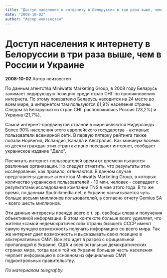```yaml
---
title: "Доступ населения к интернету в Белоруссии в три раза выше, чем в России и Украине"
date: "2008-10-02"
author: "Автор неизвестен"
---
```


# Доступ населения к интернету в Белоруссии в три раза выше, чем в России и Украине

**2008-10-02** Автор неизвестен

По данным агентства Miniwatts Marketing Group, в 2008 году Беларусь занимает лидирующую позицию среди стран СНГ по проникновению интернета. По этому показателю Беларусь находится на 24 месте во всем мире, а интернетом там пользуются 61,9% населения страны. Следом за Беларусью из стран СНГ расположились Россия (23,2%) и Украина (21,7%).

Самой интернет-продвинутой страной в мире являются Нидерланды. Более 90% населения этого европейского государства - активные пользователи всемирной сети. В первую пятерку рейтинга также попали Норвегия, Исландия, Канада и Австралия. Как мининум восемь из десяти граждан этих стран активно посещают интернет, сообщает украинское издание "Дело".

Посчитать интернет-пользователей время от времени пытаются различные организации. Но следует отметить, что результаты этих исследований, как правило, отличаются. В данном случае представлены данные агентства Miniwatts Marketing Group, в которых количество украинских пользователей - 10 млн. человек - совпадает с результатами исследования компании TNS в мае этого года. В то же время, по данным Sputnikmedia.net, в Украине насчитывается чуть больше восьми миллионов пользователей, а согласно отчету Gemius SA - всего шесть миллионов.

Эти данные интересны прежде всего с т. зр. свободы слова и получения объективной информации. В этом контексте больше всего удивляет, что жители «самой недемократической» страны бывшего СССР имеют самую лучшую возможность получать информацию со всего мира. Так же интернет дает возможность и высказывать свою позицию в альтернативных СМИ. Все это идет в разрез с официальной пропагандой в Украине, США и всех остальных демократических странах мира, тогда как в той же Украине большая часть населения черпает информацию в основном из официальных СМИ подконтрольных правительству.

*По материалам telegraf.by.*